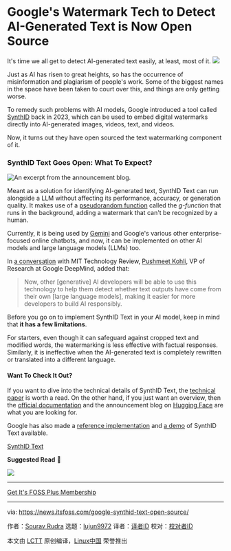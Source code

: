 [#]: subject: "Google's Watermark Tech to Detect AI-Generated Text is Now Open Source"
[#]: via: "https://news.itsfoss.com/google-synthid-text-open-source/"
[#]: author: "Sourav Rudra https://news.itsfoss.com/author/sourav/"
[#]: collector: "lujun9972/lctt-scripts-1705972010"
[#]: translator: " "
[#]: reviewer: " "
[#]: publisher: " "
[#]: url: " "

Google's Watermark Tech to Detect AI-Generated Text is Now Open Source
======
It's time we all get to detect AI-generated text easily, at least, most
of it.
[![][1]][2]

Just as AI has risen to great heights, so has the occurrence of misinformation and plagiarism of people's work. Some of the biggest names in the space have been taken to court over this, and things are only getting worse.

To remedy such problems with AI models, Google introduced a tool called [SynthID][3] back in 2023, which can be used to embed digital watermarks directly into AI-generated images, videos, text, and videos.

Now, it turns out they have open sourced the text watermarking component of it.

### SynthID Text Goes Open: What To Expect?

![An excerpt from the announcement blog.][4]

Meant as a solution for identifying AI-generated text, SynthID Text can run alongside a LLM without affecting its performance, accuracy, or generation quality. It makes use of a [pseudorandom function][5] called the _g-function_ that runs in the background, adding a watermark that can't be recognized by a human.

Currently, it is being used by [Gemini][6] and Google's various other enterprise-focused online chatbots, and now, it can be implemented on other AI models and large language models (LLMs) too.

In [a conversation][7] with MIT Technology Review, [Pushmeet Kohli][8], VP of Research at Google DeepMind, added that:

> Now, other [generative] AI developers will be able to use this technology to help them detect whether text outputs have come from their own [large language models], making it easier for more developers to build AI responsibly.

Before you go on to implement SynthID Text in your AI model, keep in mind that **it has a few limitations**.

For starters, even though it can safeguard against cropped text and modified words, the watermarking is less effective with factual responses. Similarly, it is ineffective when the AI-generated text is completely rewritten or translated into a different language.

#### Want To Check It Out?

If you want to dive into the technical details of SynthID Text, the [technical paper][9] is worth a read. On the other hand, if you just want an overview, then the [official documentation][10] and the announcement blog on [Hugging Face][11] are what you are looking for.

Google has also made a [reference implementation][12] and [a demo][13] of SynthID Text available.

[SynthID Text][10]

**Suggested Read** 📖

![][14]

* * *

[Get It's FOSS Plus Membership][15]

--------------------------------------------------------------------------------

via: https://news.itsfoss.com/google-synthid-text-open-source/

作者：[Sourav Rudra][a]
选题：[lujun9972][b]
译者：[译者ID](https://github.com/译者ID)
校对：[校对者ID](https://github.com/校对者ID)

本文由 [LCTT](https://github.com/LCTT/TranslateProject) 原创编译，[Linux中国](https://linux.cn/) 荣誉推出

[a]: https://news.itsfoss.com/author/sourav/
[b]: https://github.com/lujun9972
[1]: https://news.itsfoss.com/assets/images/pikapods-banner-v3.webp
[2]: https://www.pikapods.com/?utm_campaign=banner-2024-05&utm_source=itsfoss
[3]: https://deepmind.google/technologies/synthid/
[4]: https://news.itsfoss.com/content/images/2024/10/SynthID_Text_Blog.png
[5]: https://en.wikipedia.org/wiki/Pseudorandom_function_family
[6]: https://gemini.google.com/
[7]: https://www.technologyreview.com/2024/10/23/1106105/google-deepmind-is-making-its-ai-text-watermark-open-source/
[8]: https://www.linkedin.com/in/pushmeet-kohli-4838994/
[9]: https://www.nature.com/articles/s41586-024-08025-4
[10]: https://ai.google.dev/responsible/docs/safeguards/synthid
[11]: https://huggingface.co/blog/synthid-text
[12]: https://github.com/google-deepmind/synthid-text
[13]: https://huggingface.co/spaces/google/synthid-text
[14]: https://itsfoss.com/content/images/size/w256h256/2022/12/android-chrome-192x192.png
[15]: https://itsfoss.com/#/portal/signup
